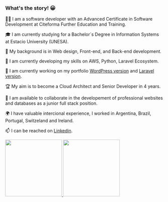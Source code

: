 
### What's the story! 😀

👨‍💻 I am a software developer with an Advanced Certificate in Software Development at Citeforma Further Education and Training.

🎓 I am currently studying for a Bachelor´s Degree in Information Systems at Estacio University (UNESA).

📃 My background is in Web design, Front-end, and Back-end development. 

🌱 I am currently developing my skills on AWS, Python, Laravel Ecosystem.

🔭 I am currently working on my portfolio [WordPress version](https://www.jonasnapoles.com/) and [Laravel version](https://my-laravel.jonasnapoles.com/).

🏆 My aim is to become a Cloud Architect and Senior Developer in 4 years.

🔎 I am available to collaborate in the developement of professional websites and databases as a junior full stack position.

🌍 I have valuable intercional experience, I worked in Argentina, Brazil, Portugal, Switzeland and Ireland.

📫 I can be reached on [Linkedin](www.linkedin.com/in/j-n-oliveira/).

<p align="left">
  <a href="https://github.com/jonasnapoles"><img height="180em" src="https://github-readme-stats.vercel.app/api?username=jonasnapoles&show_icons=true&theme=gotham">
  <a href="https://github.com/jonasnapoles"><img height="180em" src="https://github-readme-stats.vercel.app/api/top-langs/?username=jonasnapoles&hide=html,css&langs_count=10&layout=compact&theme=gotham">
</p>


